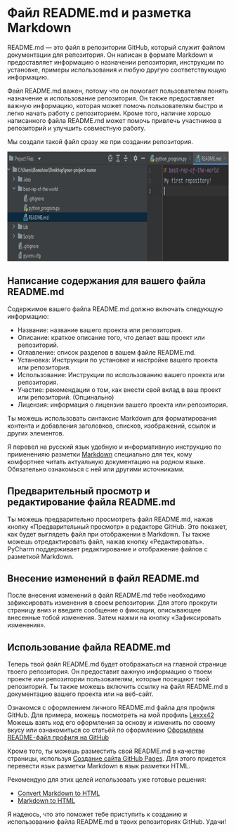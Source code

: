 # Файл README.md и разметка Markdown

README.md — это файл в репозитории GitHub, который служит файлом документации для репозитория. Он написан в формате
Markdown и предоставляет информацию о назначении репозитория, инструкции по установке, примеры использования и любую
другую соответствующую информацию.

Файл README.md важен, потому что он помогает пользователям понять назначение и использование репозитория. Он также
предоставляет важную информацию, которая может помочь пользователям быстро и легко начать работу с репозиторием. Кроме
того, наличие хорошо написанного файла README.md может помочь привлечь участников в репозиторий и улучшить совместную
работу.

Мы создали такой файл сразу же при создании репозитория.

<img src="img/markdown_README.png" width="800" height="250" alt="new branch name">

## Написание содержания для вашего файла README.md

Содержимое вашего файла README.md должно включать следующую информацию:

- Название: название вашего проекта или репозитория.
- Описание: краткое описание того, что делает ваш проект или репозиторий.
- Оглавление: список разделов в вашем файле README.md.
- Установка: Инструкции по установке и настройке вашего проекта или репозитория.
- Использование: Инструкции по использованию вашего проекта или репозитория.
- Участие: рекомендации о том, как внести свой вклад в ваш проект или репозиторий. (Опцинально)
- Лицензия: информация о лицензии вашего проекта или репозитория.

Ты можешь использовать синтаксис Markdown для форматирования контента и добавления заголовков, списков, изображений,
ссылок и других элементов.

Я перевел на русский язык удобную и информативную инструкцию по примененияю
разметки [Markdown](https://github.com/Lexxx42/Markdown-Cheatsheet) специально для тех, кому комфортнее читать
актуальную документацию на родном языке. Обязательно ознакомься с ней или другими источниками.

## Предварительный просмотр и редактирование файла README.md

Ты можешь предварительно просмотреть файл README.md, нажав кнопку «Предварительный просмотр» в редакторе GitHub. Это
покажет, как будет выглядеть файл при отображении в Markdown. Ты также можешь отредактировать файл, нажав кнопку
«Редактировать». PyCharm поддерживает редактирование и отображение файлов с разметкой Markdown.

## Внесение изменений в файл README.md

После внесения изменений в файл README.md тебе необходимо зафиксировать изменения в своем репозитории. Для этого
прокрути страницу вниз и введите сообщение о фиксации, описывающее внесенные тобой изменения. Затем нажми на кнопку
«Зафиксировать изменения».

## Использование файла README.md

Теперь твой файл README.md будет отображаться на главной странице твоего репозитория. Он предоставит важную информацию о
твоем проекте или репозитории пользователям, которые посещают твой репозиторий. Ты также можешь включить ссылку на файл
README.md в документацию вашего проекта или на веб-сайт.

Ознакомся с оформлением личного README.md файла для профиля GitHub.
Для примера, можешь посмотреть на мой профиль [Lexxx42](https://github.com/Lexxx42)
Можешь взять код его оформления за основу и изменить по своему вкусу или ознакомиться со статьёй по
оформлению [Оформляем README-файл профиля на GitHub](https://habr.com/ru/post/649363/)

Кроме того, ты можешь разместить свой README.md в качестве страницы,
используя [Создание сайта GitHub Pages](https://docs.github.com/ru/pages/getting-started-with-github-pages/creating-a-github-pages-site).
Для этого придется перевести язык разметки Markdown в язык разметки HTML.

Рекомендую для этих целей использовать уже готовые решения:

- [Convert Markdown to HTML](https://markdowntohtml.com/)
- [Markdown to HTML](https://codebeautify.org/markdown-to-html)

Я надеюсь, что это поможет тебе приступить к созданию и использованию файла README.md в твоих репозиториях GitHub.
Удачи!
